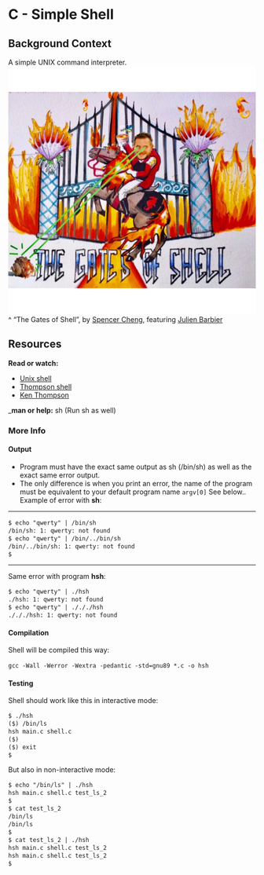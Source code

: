 # C - Simple Shell

## Background Context
A simple UNIX command interpreter.
![The gates of shell](shell.jpeg)
^ “The Gates of Shell”, by [Spencer Cheng](https://twitter.com/spencerhcheng/status/855104635069054977), featuring [Julien Barbier](https://twitter.com/julienbarbier42)

## Resources
**Read or watch:**

* [Unix shell](https://en.m.wikipedia.org/wiki/Unix_shell)
* [Thompson shell](https://en.m.wikipedia.org/wiki/Thompson_shell)
* [Ken Thompson](https://en.m.wikipedia.org/wiki/Ken_Thompson)

___man or help:__ sh (Run sh as well)

### More Info

#### Output
- Program must have the exact same output as sh (/bin/sh) as well as the exact same error output.
- The only difference is when you print an error, the name of the program must be equivalent to your default program name `argv[0]` See below..
Example of error with **sh**:
---
```
$ echo "qwerty" | /bin/sh 
/bin/sh: 1: qwerty: not found
$ echo "qwerty" | /bin/../bin/sh
/bin/../bin/sh: 1: qwerty: not found
$
```
---
Same error with program **hsh**:
```
$ echo "qwerty" | ./hsh
./hsh: 1: qwerty: not found
$ echo "qwerty" | ./././hsh
./././hsh: 1: qwerty: not found
```
#### Compilation
Shell will be compiled this way:

`gcc -Wall -Werror -Wextra -pedantic -std=gnu89 *.c -o hsh`
#### Testing
Shell should work like this in interactive mode:
```
$ ./hsh
($) /bin/ls
hsh main.c shell.c
($)
($) exit
$
```
But also in non-interactive mode:
```
$ echo "/bin/ls" | ./hsh
hsh main.c shell.c test_ls_2
$
$ cat test_ls_2
/bin/ls
/bin/ls
$
$ cat test_ls_2 | ./hsh
hsh main.c shell.c test_ls_2
hsh main.c shell.c test_ls_2
$
```
